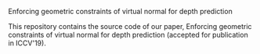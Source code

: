 Enforcing geometric constraints of virtual normal for depth prediction

This repository contains the source code of our paper, Enforcing geometric constraints of virtual normal for depth prediction (accepted for publication in ICCV'19).
